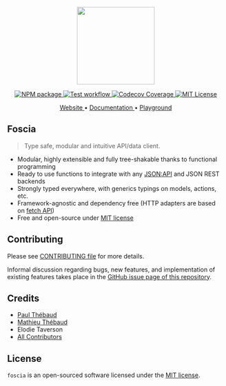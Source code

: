 <p align="center">
  <a href="https://foscia.dev">
    <img width="180" src="https://foscia.dev/img/icon.svg" alt="">
  </a>
</p>

<p align="center">
<a href="https://www.npmjs.com/package/@foscia/core">
  <img src="https://img.shields.io/npm/v/@foscia/core" alt="NPM package">
</a>
<a href="https://github.com/foscia-dev/foscia/actions/workflows/tests.yml">
  <img src="https://github.com/foscia-dev/foscia/actions/workflows/tests.yml/badge.svg" alt="Test workflow">
</a>
<a href="https://codecov.io/gh/foscia-dev/foscia">
  <img src="https://codecov.io/gh/foscia-dev/foscia/branch/main/graph/badge.svg" alt="Codecov Coverage">
</a>
<a href="https://github.com/foscia-dev/foscia/blob/main/LICENSE">
  <img src="https://img.shields.io/npm/l/%40foscia%2Fcore" alt="MIT License">
</a>
</p>

<p align="center">
<a href="https://foscia.dev">
  Website
</a>
•
<a href="https://foscia.dev/docs/getting-started">
  Documentation
</a>
•
<a href="https://stackblitz.com/edit/foscia?file=playground.ts">
  Playground
</a>
</p>

## Foscia

> Type safe, modular and intuitive API/data client.

- Modular, highly extensible and fully tree-shakable thanks to functional
  programming
- Ready to use functions to integrate with any
  [JSON:API](https://jsonapi.org/) and JSON REST backends
- Strongly typed everywhere, with generics typings on models, actions, etc.
- Framework-agnostic and dependency free (HTTP adapters are based on
  [fetch API](https://developer.mozilla.org/en-US/docs/Web/API/Fetch_API))
- Free and open-source under
  [MIT license](LICENSE)

## Contributing

Please see [CONTRIBUTING file](CONTRIBUTING.md) for more details.

Informal discussion regarding bugs, new features, and implementation of existing
features takes place in the
[GitHub issue page of this repository](https://github.com/foscia-dev/foscia/issues).

## Credits

- [Paul Thébaud](https://github.com/paul-thebaud)
- [Mathieu Thébaud](https://github.com/mthebaud)
- Elodie Taverson
- [All Contributors](https://github.com/foscia-dev/foscia/graphs/contributors)

## License

`foscia` is an open-sourced software licensed under the
[MIT license](LICENSE).

